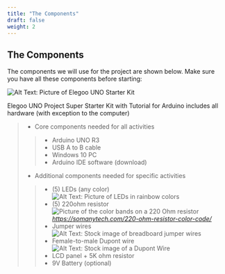 ```yaml
---
title: "The Components"
draft: false
weight: 2
---
```


## The Components
 The components we will use for the project are shown below. Make sure you have all these components before starting: 

![Alt Text: Picture of Elegoo UNO Starter Kit](../img/Elegoo-starter-kit.png)

Elegoo UNO Project Super Starter Kit with Tutorial for Arduino includes all hardware (with exception to the computer)

> * Core components needed for all activities 
> > * Arduino UNO R3
> > * USB A to B cable
> > * Windows 10 PC
> > * Arduino IDE software (download)
> * Additional components needed for specific activities
> > * (5) LEDs (any color)
![Alt Text: Picture of LEDs in rainbow colors](../img/colorful_LEDs.jpg)
> > * (5) 220ohm resistor
![Picture of the color bands on a 220 Ohm resistor](../img/220OhmResistor.jfif)
*https://somanytech.com/220-ohm-resistor-color-code/*
> > * Jumper wires
![Alt Text: Stock image of breadboard jumper wires](../img/jumperWires.png)
> > * Female-to-male Dupont wire
![Alt Text: Stock image of a Dupont Wire](../img/DupontWire.png)
> > * LCD panel + 5K ohm resistor
> > * 9V Battery (optional)
